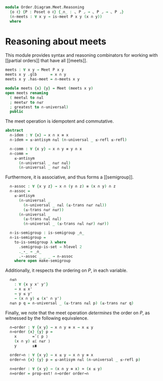 <!--
```agda
open import Algebra.Semigroup
open import Algebra.Magma

open import Cat.Prelude

open import Order.Diagram.Meet
open import Order.Base

import Order.Reasoning
```
-->

```agda
module Order.Diagram.Meet.Reasoning
  {o ℓ} {P : Poset o ℓ} {_∩_ : ⌞ P ⌟ → ⌞ P ⌟ → ⌞ P ⌟}
  (∩-meets : ∀ x y → is-meet P x y (x ∩ y))
  where
```

<!--
```agda
open Order.Reasoning P
open Meet
```
-->

# Reasoning about meets

This module provides syntax and reasoning combinators for working with
[[partial orders]] that have all [[meets]].

```agda
meets : ∀ x y → Meet P x y
meets x y .glb      = x ∩ y
meets x y .has-meet = ∩-meets x y

module meets {x} {y} = Meet (meets x y)
open meets renaming
  ( meet≤l to ∩≤l
  ; meet≤r to ∩≤r
  ; greatest to ∩-universal)
  public
```

The meet operation is idempotent and commutative.

```agda
abstract
  ∩-idem : ∀ {x} → x ∩ x ≡ x
  ∩-idem = ≤-antisym ∩≤l (∩-universal _ ≤-refl ≤-refl)

  ∩-comm : ∀ {x y} → x ∩ y ≡ y ∩ x
  ∩-comm =
    ≤-antisym
      (∩-universal _ ∩≤r ∩≤l)
      (∩-universal _ ∩≤r ∩≤l)
```

Furthermore, it is associative, and thus forms a [[semigroup]].

```agda
  ∩-assoc : ∀ {x y z} → x ∩ (y ∩ z) ≡ (x ∩ y) ∩ z
  ∩-assoc =
    ≤-antisym
      (∩-universal _
        (∩-universal _ ∩≤l (≤-trans ∩≤r ∩≤l))
        (≤-trans ∩≤r ∩≤r))
      (∩-universal _
        (≤-trans ∩≤l ∩≤l)
        (∩-universal _ (≤-trans ∩≤l ∩≤r) ∩≤r))

  ∩-is-semigroup : is-semigroup _∩_
  ∩-is-semigroup =
    to-is-semigroup λ where
      .semigroup-is-set → hlevel 2
      ._⋆_ → _∩_
      .⋆-assoc _ _ _ → ∩-assoc
    where open make-semigroup
```

Additionally, it respects the ordering on $P$, in each variable.

```agda
  ∩≤∩
    : ∀ {x y x' y'}
    → x ≤ x'
    → y ≤ y'
    → (x ∩ y) ≤ (x' ∩ y')
  ∩≤∩ p q = ∩-universal _ (≤-trans ∩≤l p) (≤-trans ∩≤r q)
```

<!--
```agda
  ∩≤∩l : ∀ {x y x'} → x ≤ x' → (x ∩ y) ≤ (x' ∩ y)
  ∩≤∩l p = ∩≤∩ p ≤-refl

  ∩≤∩r : ∀ {x y y'} → y ≤ y' → (x ∩ y) ≤ (x ∩ y')
  ∩≤∩r p = ∩≤∩ ≤-refl p
```
-->

Finally, we note that the meet operation *determines* the order on $P$,
as witnessed by the following equivalence.

```agda
  ∩→order : ∀ {x y} → x ∩ y ≡ x → x ≤ y
  ∩→order {x} {y} p =
    x       =˘⟨ p ⟩
    (x ∩ y) ≤⟨ ∩≤r ⟩
    y       ≤∎

  order→∩ : ∀ {x y} → x ≤ y → x ∩ y ≡ x
  order→∩ {x} {y} p = ≤-antisym ∩≤l (∩-universal _ ≤-refl p)

  ∩≃order : ∀ {x y} → (x ∩ y ≡ x) ≃ (x ≤ y)
  ∩≃order = prop-ext! ∩→order order→∩
```
